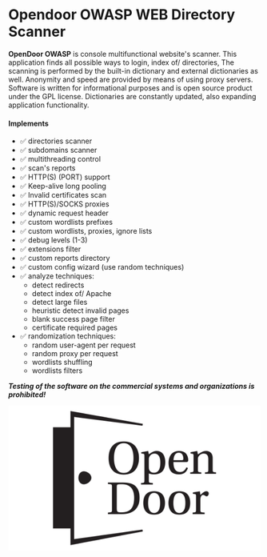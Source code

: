 Opendoor OWASP WEB Directory Scanner
=====================================

**OpenDoor OWASP** is console multifunctional website's scanner.
This application finds all possible ways to login, index of/ directories, 
The scanning is performed by the built-in dictionary and external dictionaries as well. Anonymity and speed are provided by means of using proxy servers.
Software is written for informational purposes and is open source product under the GPL license.
Dictionaries are constantly updated, also expanding application functionality.


#### Implements
- ✅ directories scanner
- ✅ subdomains scanner
- ✅ multithreading control
- ✅ scan's reports
- ✅ HTTP(S) (PORT) support
- ✅ Keep-alive long pooling
- ✅ Invalid certificates scan
- ✅ HTTP(S)/SOCKS proxies
- ✅ dynamic request header
- ✅ custom wordlists prefixes
- ✅ custom wordlists, proxies, ignore lists
- ✅ debug levels (1-3)
- ✅ extensions filter
- ✅ custom reports directory
- ✅ custom config wizard (use random techniques)
- ✅ analyze techniques:
    * detect redirects
    * detect index of/ Apache
    * detect large files
    * heuristic detect invalid pages
    * blank success page filter
    * certificate required pages
- ✅ randomization techniques:
    * random user-agent per request
    * random proxy per request
    * wordlists shuffling
    * wordlists filters


***Testing of the software on the commercial systems and organizations is prohibited!***

![Logo](img/open-door.png)